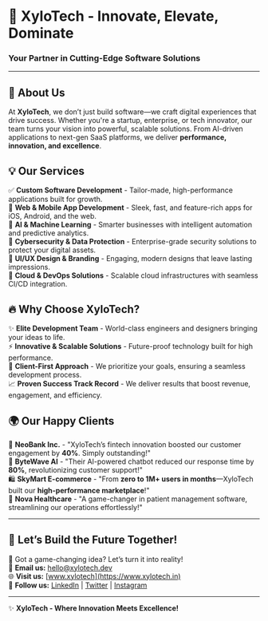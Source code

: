 # 🚀 XyloTech - Innovate, Elevate, Dominate  
### **Your Partner in Cutting-Edge Software Solutions**

---

## 🌟 About Us  
At **XyloTech**, we don’t just build software—we craft digital experiences that drive success. Whether you're a startup, enterprise, or tech innovator, our team turns your vision into powerful, scalable solutions. From AI-driven applications to next-gen SaaS platforms, we deliver **performance, innovation, and excellence**.

## 💡 Our Services  
✅ **Custom Software Development** - Tailor-made, high-performance applications built for growth.  
📱 **Web & Mobile App Development** - Sleek, fast, and feature-rich apps for iOS, Android, and the web.  
🤖 **AI & Machine Learning** - Smarter businesses with intelligent automation and predictive analytics.  
🔐 **Cybersecurity & Data Protection** - Enterprise-grade security solutions to protect your digital assets.  
🎨 **UI/UX Design & Branding** - Engaging, modern designs that leave lasting impressions.  
🚀 **Cloud & DevOps Solutions** - Scalable cloud infrastructures with seamless CI/CD integration.  

## 🔥 Why Choose XyloTech?  
✨ **Elite Development Team** - World-class engineers and designers bringing your ideas to life.  
⚡ **Innovative & Scalable Solutions** - Future-proof technology built for high performance.  
💼 **Client-First Approach** - We prioritize your goals, ensuring a seamless development process.  
📈 **Proven Success Track Record** - We deliver results that boost revenue, engagement, and efficiency.  

## 🌍 Our Happy Clients  
🚀 **NeoBank Inc.** - "XyloTech’s fintech innovation boosted our customer engagement by **40%**. Simply outstanding!"  
🤖 **ByteWave AI** - "Their AI-powered chatbot reduced our response time by **80%**, revolutionizing customer support!"  
🛍️ **SkyMart E-commerce** - "From **zero to 1M+ users in months**—XyloTech built our **high-performance marketplace**!"  
🏥 **Nova Healthcare** - "A game-changer in patient management software, streamlining our operations effortlessly!"

---

## 🎯 Let’s Build the Future Together!  
💬 Got a game-changing idea? Let’s turn it into reality!  
📩 **Email us:** [hello@xylotech.dev](mailto:hello@xylotech.dev)  
🌐 **Visit us:** [www.xylotech](https://www.xylotech.in)  
📱 **Follow us:** [LinkedIn](https://www.linkedin.com/company/xylotech1/) | [Twitter](#) | [Instagram](https://www.instagram.com/xylotech.in/)  

---

✨ **XyloTech - Where Innovation Meets Excellence!**
